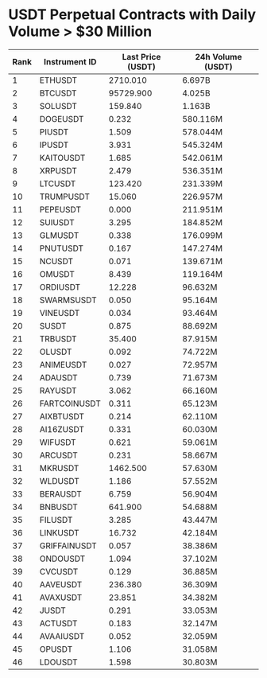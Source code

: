 # USDT Perpetual Contracts with Daily Volume > $30 Million

| Rank | Instrument ID | Last Price (USDT) | 24h Volume (USDT) |
|------|---------------|-------------------|-------------------|
| 1 | ETHUSDT | 2710.010 | 6.697B |
| 2 | BTCUSDT | 95729.900 | 4.025B |
| 3 | SOLUSDT | 159.840 | 1.163B |
| 4 | DOGEUSDT | 0.232 | 580.116M |
| 5 | PIUSDT | 1.509 | 578.044M |
| 6 | IPUSDT | 3.931 | 545.324M |
| 7 | KAITOUSDT | 1.685 | 542.061M |
| 8 | XRPUSDT | 2.479 | 536.351M |
| 9 | LTCUSDT | 123.420 | 231.339M |
| 10 | TRUMPUSDT | 15.060 | 226.957M |
| 11 | PEPEUSDT | 0.000 | 211.951M |
| 12 | SUIUSDT | 3.295 | 184.852M |
| 13 | GLMUSDT | 0.338 | 176.099M |
| 14 | PNUTUSDT | 0.167 | 147.274M |
| 15 | NCUSDT | 0.071 | 139.671M |
| 16 | OMUSDT | 8.439 | 119.164M |
| 17 | ORDIUSDT | 12.228 | 96.632M |
| 18 | SWARMSUSDT | 0.050 | 95.164M |
| 19 | VINEUSDT | 0.034 | 93.464M |
| 20 | SUSDT | 0.875 | 88.692M |
| 21 | TRBUSDT | 35.400 | 87.915M |
| 22 | OLUSDT | 0.092 | 74.722M |
| 23 | ANIMEUSDT | 0.027 | 72.957M |
| 24 | ADAUSDT | 0.739 | 71.673M |
| 25 | RAYUSDT | 3.062 | 66.160M |
| 26 | FARTCOINUSDT | 0.311 | 65.123M |
| 27 | AIXBTUSDT | 0.214 | 62.110M |
| 28 | AI16ZUSDT | 0.331 | 60.030M |
| 29 | WIFUSDT | 0.621 | 59.061M |
| 30 | ARCUSDT | 0.231 | 58.667M |
| 31 | MKRUSDT | 1462.500 | 57.630M |
| 32 | WLDUSDT | 1.186 | 57.552M |
| 33 | BERAUSDT | 6.759 | 56.904M |
| 34 | BNBUSDT | 641.900 | 54.688M |
| 35 | FILUSDT | 3.285 | 43.447M |
| 36 | LINKUSDT | 16.732 | 42.184M |
| 37 | GRIFFAINUSDT | 0.057 | 38.386M |
| 38 | ONDOUSDT | 1.094 | 37.102M |
| 39 | CVCUSDT | 0.129 | 36.885M |
| 40 | AAVEUSDT | 236.380 | 36.309M |
| 41 | AVAXUSDT | 23.851 | 34.382M |
| 42 | JUSDT | 0.291 | 33.053M |
| 43 | ACTUSDT | 0.183 | 32.147M |
| 44 | AVAAIUSDT | 0.052 | 32.059M |
| 45 | OPUSDT | 1.106 | 31.058M |
| 46 | LDOUSDT | 1.598 | 30.803M |
